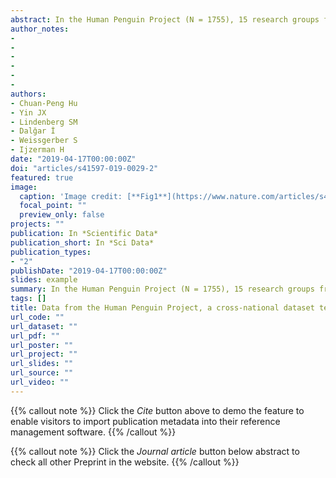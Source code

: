 ```yaml
---
abstract: In the Human Penguin Project (N = 1755), 15 research groups from 12 countries collected body temperature, demographic variables, social network indices, seven widely-used psychological scales and two newly developed questionnaires (the Social Thermoregulation and Risk Avoidance Questionnaire (STRAQ-1) and the Kama Muta Frequency Scale (KAMF)). They were collected to investigate the relationship between environmental factors (e.g., geographical, climate etc.) and human behaviors, which is a long-standing inquiry in the scientific community. More specifically, the present project was designed to test principles surrounding the idea of social thermoregulation, which posits that social networks help people to regulate their core body temperature. The results showed that all scales in the current project have sufficient to good psychometrical properties. Unlike previous crowdsourced projects, this dataset includes not only the cleaned raw data but also all the validation of questionnaires in 9 different languages, thus providing a valuable resource for psychological scientists who are interested in cross-national, environment-human interaction studies.
author_notes:
- 
- 
- 
- 
- 
-
authors:
- Chuan-Peng Hu
- Yin JX
- Lindenberg SM
- Dalğar İ
- Weissgerber S
- Ijzerman H
date: "2019-04-17T00:00:00Z"
doi: "articles/s41597-019-0029-2"
featured: true
image:
  caption: 'Image credit: [**Fig1**](https://www.nature.com/articles/s41597-019-0029-2/figures/1)'
  focal_point: ""
  preview_only: false
projects: ""
publication: In *Scientific Data*
publication_short: In *Sci Data*
publication_types: 
- "2"
publishDate: "2019-04-17T00:00:00Z"
slides: example
summary: In the Human Penguin Project (N = 1755), 15 research groups from 12 countries collected body temperature, demographic variables, social network indices, seven widely-used psychological scales and two newly developed questionnaires (the Social Thermoregulation and Risk Avoidance Questionnaire (STRAQ-1) and the Kama Muta Frequency Scale (KAMF)). 
tags: []
title: Data from the Human Penguin Project, a cross-national dataset testing social thermoregulation principles
url_code: ""
url_dataset: ""
url_pdf: ""
url_poster: ""
url_project: ""
url_slides: ""
url_source: ""
url_video: ""
---
```


{{% callout note %}}
Click the _Cite_ button above to demo the feature to enable visitors to import publication metadata into their reference management software.
{{% /callout %}}

{{% callout note %}}
Click the _Journal article_ button below abstract to check all other Preprint in the website.
{{% /callout %}}
